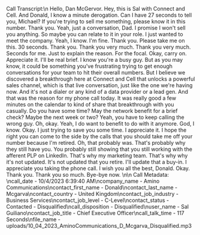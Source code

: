 Call Transcript:\n Hello, Dan McGervor. Hey, this is Sal with Connect and Cell. And Donald, I know a minute derogation. Can I have 27 seconds to tell you, Michael? If you're trying to sell me something, please know it in this number. Thank you. Yeah, just a conversation, Dad. I promise I won't sell you anything. So maybe you can relate to it in your role. I just wanted to meet the company. Yeah, I know. I'm fine. Thank you. Please take me on this. 30 seconds. Thank you. Thank you very much. Thank you very much. Seconds for me. Just to explain the reason. For the focal. Okay, carry on. Appreciate it. I'll be real brief. I know you're a busy guy. But as you may know, it could be something you've frustrating trying to get enough conversations for your team to hit their overall numbers. But I believe we discovered a breakthrough here at Connect and Cell that unlocks a powerful sales channel, which is that live conversation, just like the one we're having now. And it's not a dialer or any kind of a data provider or a lead gen. And that was the reason for my phone call today. It was really good a few minutes on the calendar to kind of share that breakthrough with you casually. Do you have some time? May the network benefit for a brief check? Maybe the next week or two? Yeah, you have to keep calling the wrong guy. Oh, okay. Yeah, I do want to benefit to do with it anymore. God, I know. Okay. I just trying to save you some time. I appreciate it. I hope the right you can come to the side by the calls that you should take me off your number because I'm retired. Oh, that probably was. That's probably why they still have you. You probably still showing that you still working with the afferent PLP on LinkedIn. That's why my marketing team. That's why why it's not updated. It's not updated that you retire. I'll update that a buy-in. I appreciate you taking the phone call. I wish you all the best, Donald. Okay. Thank you. Thank you so much. Bye-bye now. \n\n Call Metadata: \ncall_date - 10/4/2023 6:39:40 AM\ncompany_name - Amino Communications\ncontact_first_name - Donald\ncontact_last_name - Mcgarva\ncontact_country - United Kingdom\ncontact_job_industry - Business Services\ncontact_job_level - C-Level\ncontact_status - Contacted - Disqualified\ncall_disposition - Disqualified\nuser_name - Sal Guiliano\ncontact_job_title - Chief Executive Officer\ncall_talk_time - 117 Seconds\nfile_name - uploads/10_04_2023_AminoCommunications_D_Mcgarva_Disqualified.mp3
